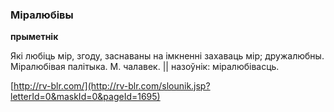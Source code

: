### Міралюбівы
**прыметнік**

Які любіць мір, згоду, заснаваны на імкненні захаваць мір; дружалюбны. Міралюбівая палітыка. М. чалавек. || назоўнік: міралюбівасць.

<a rel="author">[http://rv-blr.com/](http://rv-blr.com/slounik.jsp?letterId=0&maskId=0&pageId=1695)</a>
